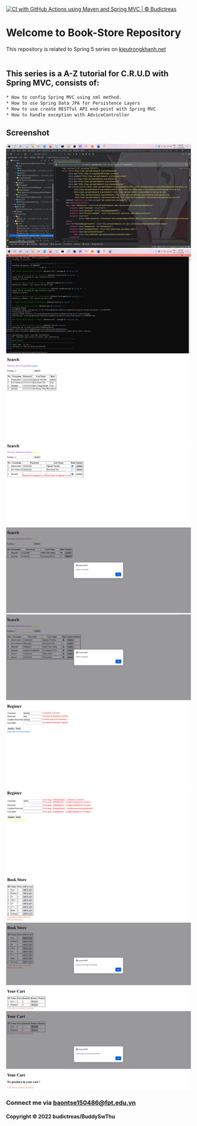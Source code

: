 [![CI with GitHub Actions using Maven and Spring MVC | © Budictreas](https://github.com/BuddySwThu/fptu-prj301-assignment-bookstore/actions/workflows/maven-ci.yml/badge.svg)](https://github.com/BuddySwThu/fptu-prj301-assignment-bookstore/actions/workflows/maven-ci.yml)

# Welcome to Book-Store Repository
This repository is related to Spring 5 series on [kieutrongkhanh.net](http://www.kieutrongkhanh.net/search/label/Spring5)</br></br>

## This series is a A-Z tutorial for C.R.U.D with Spring MVC, consists of:
    * How to config Spring MVC using xml method.
    * How to use Spring Data JPA for Persistence Layers
    * How to use create RESTful API end-point with Spring MVC
    * How to handle exception with AdviceController

## Screenshot
![Config project by XML method with Spring MVC](https://github.com/BuddySwThu/fptu-prj301-assignment-bookstore/blob/main/img/photo_2022-11-24_14-41-15.jpg)
![Deploy on Embedded Tomcat](https://github.com/BuddySwThu/fptu-prj301-assignment-bookstore/blob/main/img/Screenshot%202022-11-24%20144514.png)
![Search Page of Webapp](https://github.com/BuddySwThu/fptu-prj301-assignment-bookstore/blob/main/img/Screenshot%202022-11-24%20at%2014-46-38%20Search%20Page.png)
![Update User Invalid](https://github.com/BuddySwThu/fptu-prj301-assignment-bookstore/blob/main/img/Screenshot%202022-11-25%20at%2001-39-33%20Search%20Page.png)
![Update User Success](https://github.com/BuddySwThu/fptu-prj301-assignment-bookstore/blob/main/img/Screenshot%202022-11-25%20014101.png)
![Delete User Success](https://github.com/BuddySwThu/fptu-prj301-assignment-bookstore/blob/main/img/Screenshot%202022-11-30%20011254.png)
![Create User Failed](https://github.com/BuddySwThu/fptu-prj301-assignment-bookstore/blob/main/img/Screenshot%202022-11-30%20at%2022-41-13%20Register%20Page.png)
![Create User Failed @SpringTablib](https://github.com/BuddySwThu/fptu-prj301-assignment-bookstore/blob/main/img/Screenshot%202022-12-01%20at%2014-46-45%20Register%20Using%20Spring%20Taglib.png)
![Show book in Book Store](https://github.com/BuddySwThu/fptu-prj301-assignment-bookstore/blob/main/img/Screenshot%202022-12-05%20at%2001-17-22%20Book%20Store.png)
![Add book to cart successfully](https://github.com/BuddySwThu/fptu-prj301-assignment-bookstore/blob/main/img/Screenshot%202022-12-05%20011814.png)
![Show book in cart of Book Store](https://github.com/BuddySwThu/fptu-prj301-assignment-bookstore/blob/main/img/Screenshot%202022-12-05%20at%2001-18-34%20Your%20Cart.png)
![Remove book from cart successfully](https://github.com/BuddySwThu/fptu-prj301-assignment-bookstore/blob/main/img/Screenshot%202022-12-05%20011857.png)
![Empty cart of Book Store](https://github.com/BuddySwThu/fptu-prj301-assignment-bookstore/blob/main/img/Screenshot%202022-12-05%20at%2001-19-09%20Your%20Cart.png)

### Connect me via baontse150486@fpt.edu.vn
#### Copyright &#169; 2022 budictreas/BuddySwThu
